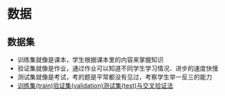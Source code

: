 # 数据

## 数据集
* 训练集就像是课本，学生根据课本里的内容来掌握知识
* 验证集就像是作业，通过作业可以知道不同学生学习情况、进步的速度快慢
* 测试集就像是考试，考的题是平常都没有见过，考察学生举一反三的能力
* [训练集(train)验证集(validation)测试集(test)与交叉验证法](https://zhuanlan.zhihu.com/p/35394638)
